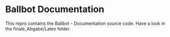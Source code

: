 # Ballbot Documentation

This repro contains the Ballbot - Documentation source code. Have a look in the finale_Abgabe/Latex folder.
